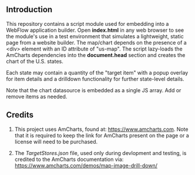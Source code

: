 ## Introduction

This repository contains a script module used for embedding into a WebFlow application builder. Open **index.html** in any web browser to see the module's use in a test environment that simulates a lightweight, static page from a website builder. The map/chart depends on the presence of a \<div> element with an ID attribute of "us-map". The script lazy-loads the AmCharts dependencies into the **document.head** section and creates the chart of the U.S. states.

Each state may contain a quantity of the "target item" with a popup overlay for item details and a drilldown functionality for further state-level details.

Note that the chart datasource is embedded as a single JS array. Add or remove items as needed.

## Credits

1) This project uses AmCharts, found at: https://www.amcharts.com. Note that it is required to keep the link for AmCharts present on the page or a license will need to be purchased.

2) The *TargetStores.json* file, used only during devlopment and testing, is credited to the AmCharts documentation via: https://www.amcharts.com/demos/map-image-drill-down/
